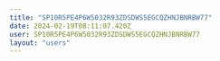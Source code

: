 ```yaml
---
title: "SP10R5PE4P6W5032R93ZDSDWS5EGCQZHNJBNRBW77"
date: 2024-02-19T08:11:07.420Z
user: SP10R5PE4P6W5032R93ZDSDWS5EGCQZHNJBNRBW77
layout: "users"
---
```

    